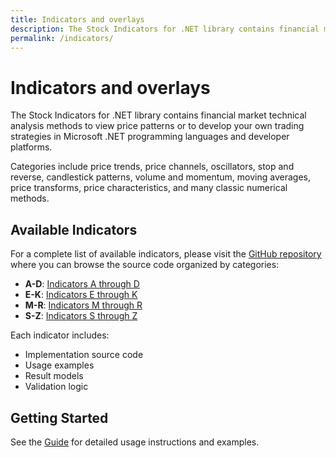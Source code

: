```yaml
---
title: Indicators and overlays
description: The Stock Indicators for .NET library contains financial market technical analysis methods to view price patterns or to develop your own trading strategies in Microsoft .NET programming languages and developer platforms.
permalink: /indicators/
---
```


# Indicators and overlays

The Stock Indicators for .NET library contains financial market technical analysis methods to view price patterns or to develop your own trading strategies in Microsoft .NET programming languages and developer platforms.

Categories include price trends, price channels, oscillators, stop and reverse, candlestick patterns, volume and momentum, moving averages, price transforms, price characteristics, and many classic numerical methods.

## Available Indicators

For a complete list of available indicators, please visit the [GitHub repository](https://github.com/DaveSkender/Stock.Indicators/tree/main/src) where you can browse the source code organized by categories:

- **A-D**: [Indicators A through D](https://github.com/DaveSkender/Stock.Indicators/tree/main/src/a-d)
- **E-K**: [Indicators E through K](https://github.com/DaveSkender/Stock.Indicators/tree/main/src/e-k)
- **M-R**: [Indicators M through R](https://github.com/DaveSkender/Stock.Indicators/tree/main/src/m-r)  
- **S-Z**: [Indicators S through Z](https://github.com/DaveSkender/Stock.Indicators/tree/main/src/s-z)

Each indicator includes:
- Implementation source code
- Usage examples
- Result models
- Validation logic

## Getting Started

See the [Guide](/docs/guide) for detailed usage instructions and examples.
